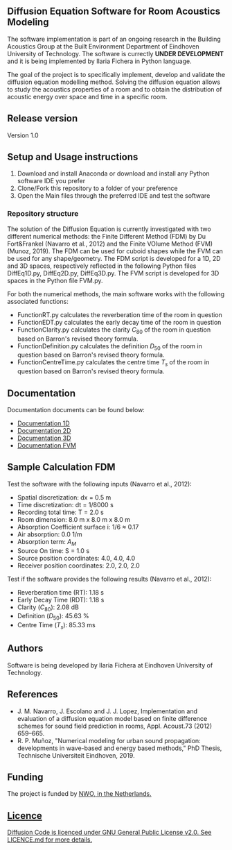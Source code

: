 ## Diffusion Equation Software for Room Acoustics Modeling
The software implementation is part of an ongoing research in the Building Acoustics Group at the Built Environment Department of Eindhoven University of Technology.
The software is currectly **UNDER DEVELOPMENT** and it is being implemented by Ilaria Fichera in Python language.

The goal of the project is to specifically implement, develop and validate the diffusion equation modelling method.
Solving the diffusion equation allows to study the acoustics properties of a room and to obtain the distribution of acoustic energy over space and time in a specific room.

## Release version
Version 1.0

## Setup and Usage instructions
1. Download and install Anaconda or download and install any Python software IDE you prefer
2. Clone/Fork this repository to a folder of your preference
3. Open the Main files through the preferred IDE and test the software

### Repository structure
The solution of the Diffusion Equation is currently investigated with two different numerical methods: the Finite Different Method (FDM) by Du Fort&Frankel (Navarro et al., 2012) and the Finite VOlume Method (FVM) (Munoz, 2019). 
The FDM can be used for cuboid shapes while the FVM can be used for any shape/geometry.
The FDM script is developed for a 1D, 2D and 3D spaces, respectively reflected in the following Python files DiffEq1D.py, DiffEq2D.py, DiffEq3D.py.
The FVM script is developed for 3D spaces in the Python file FVM.py. 

For both the numerical methods, the main software works with the following associated functions:
+ FunctionRT.py calculates the reverberation time of the room in question
+ FunctionEDT.py calculates the early decay time of the room in question
+ FunctionClarity.py calculates the clarity $C_{80}$ of the room in question based on Barron's revised theory formula.
+ FunctionDefinition.py calculates the definition $D_{50}$ of the room in question based on Barron's revised theory formula.
+ FunctionCentreTime.py calculates the centre time $T_s$ of the room in question based on Barron's revised theory formula.

## Documentation
Documentation documents can be found below:
- [Documentation 1D](https://building-acoustics-tu-eindhoven.github.io/Diffusion/Documentation1D.html)
- [Documentation 2D](https://building-acoustics-tu-eindhoven.github.io/Diffusion/Documentation2D.html)
- [Documentation 3D](https://building-acoustics-tu-eindhoven.github.io/Diffusion/Documentation3D.html)
- [Documentation FVM](https://building-acoustics-tu-eindhoven.github.io/Diffusion/DocumentationFVM.html)

## Sample Calculation FDM

Test the software with the following inputs (Navarro et al., 2012):
- Spatial discretization:             dx = 0.5 m
- Time discretization:                dt = 1/8000 s
- Recording total time:               T = 2.0 s
- Room dimension:                     8.0 m x 8.0 m x 8.0 m 
- Absorption Coefficient surface i:   1/6 ≈ 0.17
- Air absorption:                     0.0 1/m
- Absorption term:                    $A_{M}$
- Source On time:                     S = 1.0 s 
- Source position coordinates:        4.0, 4.0, 4.0 
- Receiver position coordinates:      2.0, 2.0, 2.0

Test if the software provides the following results (Navarro et al., 2012):
- Reverberation time (RT):            1.18 s
- Early Decay Time (RDT):             1.18 s
- Clarity ($C_{80}$):                 2.08 dB
- Definition ($D_{50}$):              45.63 %
- Centre Time ($T_s$):                85.33 ms

## Authors
Software is being developed by Ilaria Fichera at Eindhoven University of Technology.

## References
+ J. M. Navarro, J. Escolano and J. J. Lopez, Implementation and evaluation of a diffusion equation model based on finite difference schemes for sound field prediction in rooms, Appl. Acoust.73 (2012) 659–665.
+ R. P. Muñoz, "Numerical modeling for urban sound propagation: developments in wave-based and energy based methods," PhD Thesis, Technische Universiteit Eindhoven, 2019.

## Funding
The project is funded by <u>[NWO](https://www.nwo.nl/projecten/19430), in the Netherlands.

## Licence
Diffusion Code is licenced under GNU General Public License v2.0. See LICENCE.md for more details.
